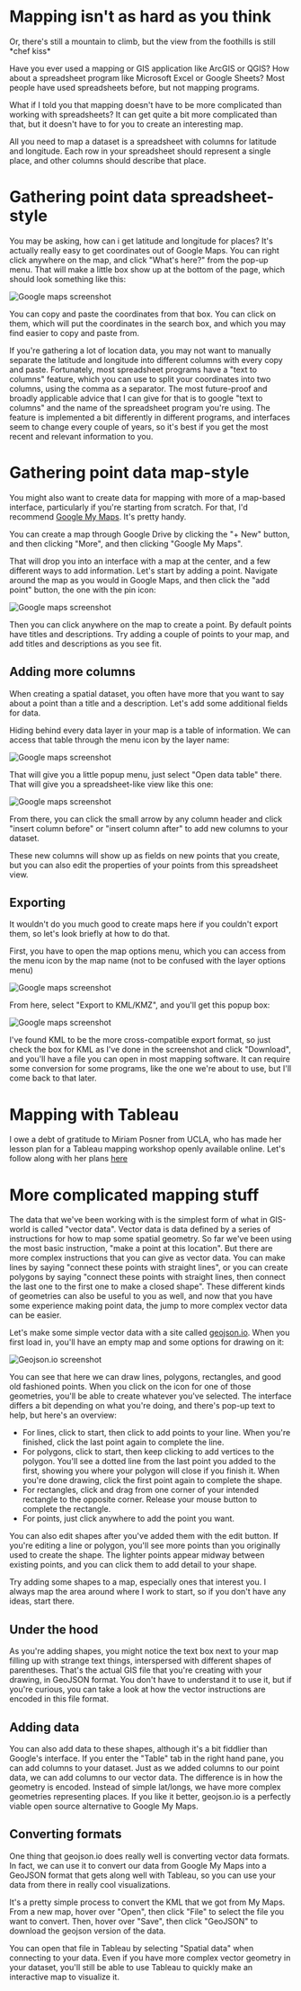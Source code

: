 # Mapping isn't as hard as you think

Or, there's still a mountain to climb, but the view from the foothills is still \*chef kiss\*

Have you ever used a mapping or GIS application like ArcGIS or QGIS? How about a spreadsheet program like Microsoft Excel or Google Sheets? Most people have used spreadsheets before, but not mapping programs.

What if I told you that mapping doesn't have to be more complicated than working with spreadsheets? It can get quite a bit more complicated than that, but it doesn't have to for you to create an interesting map.

All you need to map a dataset is a spreadsheet with columns for latitude and longitude. Each row in your spreadsheet should represent a single place, and other columns should describe that place.

# Gathering point data spreadsheet-style

You may be asking, how can i get latitude and longitude for places? It's actually really easy to get coordinates out of Google Maps. You can right click anywhere on the map, and click "What's here?" from the pop-up menu. That will make a little box show up at the bottom of the page, which should look something like this:

![Google maps screenshot](img/popup_box.png)

You can copy and paste the coordinates from that box. You can click on them, which will put the coordinates in the search box, and which you may find easier to copy and paste from.

If you're gathering a lot of location data, you may not want to manually separate the latitude and longitude into different columns with every copy and paste. Fortunately, most spreadsheet programs have a "text to columns" feature, which you can use to split your coordinates into two columns, using the comma as a separator. The most future-proof and broadly applicable advice that I can give for that is to google "text to columns" and the name of the spreadsheet program you're using. The feature is implemented a bit differently in different programs, and interfaces seem to change every couple of years, so it's best if you get the most recent and relevant information to you.

# Gathering point data map-style

You might also want to create data for mapping with more of a map-based interface, particularly if you're starting from scratch. For that, I'd recommend [Google My Maps](https://www.google.com/mymaps). It's pretty handy.

You can create a map through Google Drive by clicking the "+ New" button, and then clicking "More", and then clicking "Google My Maps".

That will drop you into an interface with a map at the center, and a few different ways to add information. Let's start by adding a point. Navigate around the map as you would in Google Maps, and then click the "add point" button, the one with the pin icon:

![Google maps screenshot](img/add_point.png)

Then you can click anywhere on the map to create a point. By default points have titles and descriptions. Try adding a couple of points to your map, and add titles and descriptions as you see fit.

## Adding more columns

When creating a spatial dataset, you often have more that you want to say about a point than a title and a description. Let's add some additional fields for data.

Hiding behind every data layer in your map is a table of information. We can access that table through the menu icon by the layer name:

![Google maps screenshot](img/layer_options.png)

That will give you a little popup menu, just select "Open data table" there. That will give you a spreadsheet-like view like this one:

![Google maps screenshot](img/data_table.png)

From there, you can click the small arrow by any column header and click "insert column before" or "insert column after" to add new columns to your dataset.

These new columns will show up as fields on new points that you create, but you can also edit the properties of your points from this spreadsheet view.

## Exporting

It wouldn't do you much good to create maps here if you couldn't export them, so let's look briefly at how to do that.

First, you have to open the map options menu, which you can access from the menu icon by the map name (not to be confused with the layer options menu)

![Google maps screenshot](img/map_options.png)

From here, select "Export to KML/KMZ", and you'll get this popup box:

![Google maps screenshot](img/export_options.png)

I've found KML to be the more cross-compatible export format, so just check the box for KML as I've done in the screenshot and click "Download", and you'll have a file you can open in most mapping software. It can require some conversion for some programs, like the one we're about to use, but I'll come back to that later.

# Mapping with Tableau

I owe a debt of gratitude to Miriam Posner from UCLA, who has made her lesson plan for a Tableau mapping workshop openly available online. Let's follow along with her plans [here](https://github.com/miriamposner/tableau_maps_1/blob/master/make-a-map-with-tableau.md)

# More complicated mapping stuff

The data that we've been working with is the simplest form of what in GIS-world is called "vector data". Vector data is data defined by a series of instructions for how to map some spatial geometry. So far we've been using the most basic instruction, "make a point at this location". But there are more complex instructions that you can give as vector data. You can make lines by saying "connect these points with straight lines", or you can create polygons by saying "connect these points with straight lines, then connect the last one to the first one to make a closed shape". These different kinds of geometries can also be useful to you as well, and now that you have some experience making point data, the jump to more complex vector data can be easier.

Let's make some simple vector data with a site called [geojson.io](http://geojson.io/). When you first load in, you'll have an empty map and some options for drawing on it:

![Geojson.io screenshot](img/geojson_io.png)

You can see that here we can draw lines, polygons, rectangles, and good old fashioned points. When you click on the icon for one of those geometries, you'll be able to create whatever you've selected. The interface differs a bit depending on what you're doing, and there's pop-up text to help, but here's an overview:

* For lines, click to start, then click to add points to your line. When you're finished, click the last point again to complete the line.
* For polygons, click to start, then keep clicking to add vertices to the polygon. You'll see a dotted line from the last point you added to the first, showing you where your polygon will close if you finish it. When you're done drawing, click the first point again to complete the shape.
* For rectangles, click and drag from one corner of your intended rectangle to the opposite corner. Release your mouse button to complete the rectangle.
* For points, just click anywhere to add the point you want.

You can also edit shapes after you've added them with the edit button. If you're editing a line or polygon, you'll see more points than you originally used to create the shape. The lighter points appear midway between existing points, and you can click them to add detail to your shape.

Try adding some shapes to a map, especially ones that interest you. I always map the area around where I work to start, so if you don't have any ideas, start there.

## Under the hood

As you're adding shapes, you might notice the text box next to your map filling up with strange text things, interspersed with different shapes of parentheses. That's the actual GIS file that you're creating with your drawing, in GeoJSON format. You don't have to understand it to use it, but if you're curious, you can take a look at how the vector instructions are encoded in this file format.

## Adding data

You can also add data to these shapes, although it's a bit fiddlier than Google's interface. If you enter the "Table" tab in the right hand pane, you can add columns to your dataset. Just as we added columns to our point data, we can add columns to our vector data. The difference is in how the geometry is encoded. Instead of simple lat/longs, we have more complex geometries representing places. If you like it better, geojson.io is a perfectly viable open source alternative to Google My Maps.

## Converting formats

One thing that geojson.io does really well is converting vector data formats. In fact, we can use it to convert our data from Google My Maps into a GeoJSON format that gets along well with Tableau, so you can use your data from there in really cool visualizations.

It's a pretty simple process to convert the KML that we got from My Maps. From a new map, hover over "Open", then click "File" to select the file you want to convert. Then, hover over "Save", then click "GeoJSON" to download the geojson version of the data.

You can open that file in Tableau by selecting "Spatial data" when connecting to your data. Even if you have more complex vector geometry in your dataset, you'll still be able to use Tableau to quickly make an interactive map to visualize it.
